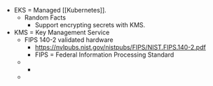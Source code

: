 - EKS = Managed [[Kubernetes]].
	- Random Facts
		- Support encrypting secrets with KMS.
- KMS = Key Management Service
	- FIPS 140-2 validated hardware
		- https://nvlpubs.nist.gov/nistpubs/FIPS/NIST.FIPS.140-2.pdf
		- FIPS = Federal Information Processing Standard
	-
		-
	-